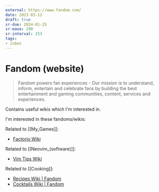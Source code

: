 ```yaml
---
external: https://www.fandom.com/
date: 2023-03-12
draft: true
sr-due: 2024-01-25
sr-ease: 290
sr-interval: 253
tags:
- inbox
---
```


# Fandom (website)

> Fandom powers fan experiences - Our mission is to understand, inform,
> entertain and celebrate fans by building the best entertainment and gaming
> communities, content, services and experiences.

Contains useful wikis which I'm interested in.

I'm interested in these fandoms/wikis:

Related to [[My_Games]]:

- [Factorio Wiki](https://factorio.fandom.com/wiki/Main_Page)

Related to [[Neovim_(software)]]:

- [Vim Tips Wiki](https://vim.fandom.com/wiki/Vim_Tips_Wiki)

Related to [[Cooking]]:

- [Recipes Wiki | Fandom](https://recipes.fandom.com/wiki/Recipes_Wiki)
- [Cocktails Wiki | Fandom](https://cocktails.fandom.com/wiki/Cocktails_Wiki)
